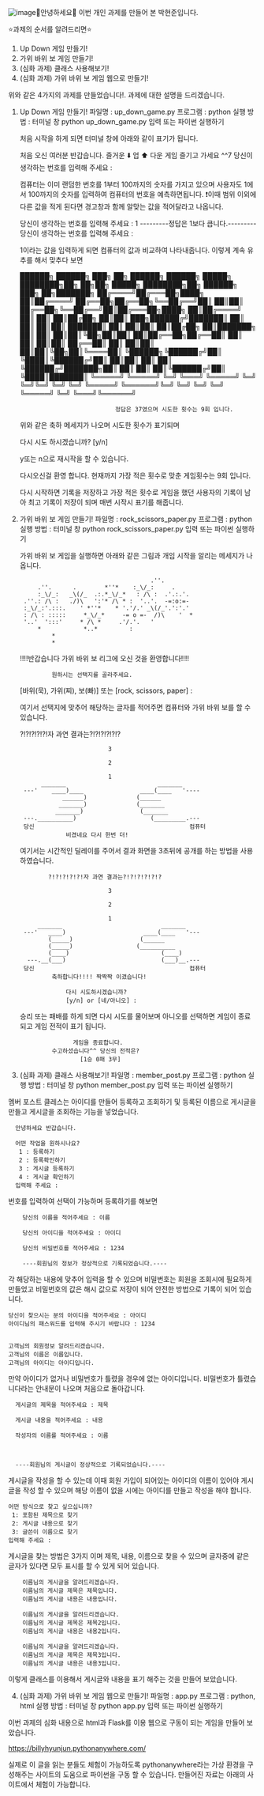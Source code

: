 ![image](https://github.com/billyhyunjun/assignment/assets/157565164/a1d08256-03a4-40c3-b664-c6b07d9c4a89)🙌안녕하세요🙌 이번 개인 과제를 만들어 본 박현준입니다.

⭐과제의 순서를 알려드리면⭐
1. Up Down 게임 만들기!
2. 가위 바위 보 게임 만들기!
3. (심화 과제) 클래스 사용해보기!
4. (심화 과제) 가위 바위 보 게임 웹으로 만들기!

위와 같은 4가지의 과제를 만들었습니다!.
과제에 대한 설명을 드리겠습니다.

1. Up Down 게임 만들기!
   파일명 : up_down_game.py
   프로그램 : python
   실행 방법 : 터미널 창 python up_down_game.py 입력 또는 파이썬 실행하기

   처음 시작을 하게 되면 터미널 창에 아래와 같이 표기가 됩니다.
   
     처음 오신 여러분 반갑습니다. 즐거운 ⬇️  업 ⬆️  다운 게임 즐기고 가세요 ^^7
     당신이 생각하는 번호를 입력해 주세요 :
   
   컴퓨터는 이미 랜덤한 번호를 1부터 100까지의 숫자를 가지고 있으며 사용자도 1에서 100까지의 숫자를 입력하여 컴퓨터의 번호을 예측하면됩니다.
   ❗이때 범위 이외에 다른 값을 적게 된다면 경고창과 함께 알맞는 값을 적어달라고 나옵니다.
   
     당신이 생각하는 번호를 입력해 주세요 : 1
     ---------정답은 1보다 큽니다.---------
     당신이 생각하는 번호를 입력해 주세요 :

   1이라는 값을 입력하게 되면 컴퓨터의 값과 비교하여 나타내줍니다. 이렇게 계속 유추를 해서 맞추다 보면

      ██████╗ ██████╗ ███╗   ██╗ ██████╗ ██████╗  █████╗ ████████╗██╗   ██╗██╗      █████╗ ████████╗██╗ ██████╗ ███╗   ██╗███████╗
      ██╔════╝██╔═══██╗████╗  ██║██╔════╝ ██╔══██╗██╔══██╗╚══██╔══╝██║   ██║██║     ██╔══██╗╚══██╔══╝██║██╔═══██╗████╗  ██║██╔════╝
      ██║     ██║   ██║██╔██╗ ██║██║  ███╗██████╔╝███████║   ██║   ██║   ██║██║     ███████║   ██║   ██║██║   ██║██╔██╗ ██║███████╗
      ██║     ██║   ██║██║╚██╗██║██║   ██║██╔══██╗██╔══██║   ██║   ██║   ██║██║     ██╔══██║   ██║   ██║██║   ██║██║╚██╗██║╚════██║
      ╚██████╗╚██████╔╝██║ ╚████║╚██████╔╝██║  ██║██║  ██║   ██║   ╚██████╔╝███████╗██║  ██║   ██║   ██║╚██████╔╝██║ ╚████║███████║
       ╚═════╝ ╚═════╝ ╚═╝  ╚═══╝ ╚═════╝ ╚═╝  ╚═╝╚═╝  ╚═╝   ╚═╝    ╚═════╝ ╚══════╝╚═╝  ╚═╝   ╚═╝   ╚═╝ ╚═════╝ ╚═╝  ╚═══╝╚══════╝


                                  정답은 37였으며 시도한 횟수는 9회 입니다.
   위와 같은 축하 메세지가 나오며 시도한 횟수가 표기되며

      다시 시도 하시겠습니까? [y/n]

   y또는 n으로 재시작을 할 수 있습니다.

     다시오신걸 환영 합니다. 현재까지 가장 적은 횟수로 맞춘 게임횟수는 9회 입니다.

   다시 시작하면 기록을 저장하고 가장 적은 횟수로 게임을 했던 사용자의 기록이 남아 최고 기록이 저장이 되며 매번 시작시 표기를 해줍니다.



2. 가위 바위 보 게임 만들기!
   파일명 : rock_scissors_paper.py
   프로그램 : python
   실행 방법 : 터미널 창 python rock_scissors_paper.py 입력 또는 파이썬 실행하기

   가위 바위 보 게임을 실행하면 아래와 같은 그림과 개임 시작을 알리는 메세지가 나옵니다.
    
                                            .''.       
            .''.      .        *''*    :_\/_:     . 
            :_\/_:   _\(/_  .:.*_\/_*   : /\ :  .'.:.'.
        .''.: /\ :   ./)\   ':'* /\ * :  '..'.  -=:o:=-
        :_\/_:'.:::.    ' *''*    * '.'/.' _\(/_'.':'.'
        : /\ : :::::     *_\/_*     -= o =-  /)\    '  *
        '..'  ':::'     * /\ *     .'/.'.   '
            *            *..*         :
                *
                *
    !!!!반갑습니다 가위 바위 보 리그에 오신 것을 환영합니다!!!!


                원하시는 선택지를 골라주세요.
    [바위(묵), 가위(찌), 보(빠)] 또는 [rock, scissors, paper] :

   여기서 선택지에 맞추어 해당하는 글자를 적어주면 컴퓨터와 가위 바위 보를 할 수 있습니다.

   ?!?!?!?!?!자 과연 결과는?!?!?!?!?!?

                                3

                                2

                                1
             _______                          _______
        ---'    ____)____                ____(____   '----
                   ______)              (______
                  _______)              (_______
                 _______)                (_______
        ---.__________)                     (_________.---
        당신                                            컴퓨터
                    비겼네요 다시 한번 더!

    여기서는 시간적인 딜레이를 주어서 결과 화면을 3초뒤에 공개를 하는 방법을 사용하였습니다.

   
               ?!?!?!?!?!자 과연 결과는?!?!?!?!?!?

                                3

                                2

                                1
            _______                            _______
        ---'   ____)                      ____(____   '---
               (_____)                   (______
               (_____)                  (__________
               (____)                          (____)
         ---.__(___)                           (___)__.---
        당신                                            컴퓨터
                축하합니다!!!! 짝짝짝 이겼습니다!

                    다시 시도하시겠습니까?
                    [y/n] or [네/아니오] :
   승리 또는 패배를 하게 되면 다시 시도를 물어보며 아니오를 선택하면 게임이 종료 되고 게임 전적이 표기 됩니다.
   
                      게임을 종료합니다.
                수고하셨습니다^^ 당신의 전적은?
                        [1승 0패 3무]

   
3. (심화 과제) 클래스 사용해보기!
   파일명 : member_post.py
   프로그램 : python
   실행 방법 : 터미널 창 python member_post.py 입력 또는 파이썬 실행하기

  멤버 포스트 클레스는 아이디를 만들어 등록하고 조회하기 및 등록된 이름으로 게시글을 만들고 게시글을 조회하는 기능을 넣었습니다.

      안녕하세요 반갑습니다.

      어떤 작업을 원하시나요?
       1 : 등록하기
       2 : 등록확인하기
       3 : 게시글 등록하기
       4 : 게시글 확인하기
      입력해 주세요 :
  
   번호를 입력하여 선택이 가능하며 등록하기를 해보면
   
        당신의 이름을 적어주세요 : 이름
        
        당신의 아이디을 적어주세요 : 아이디
        
        당신의 비밀번호를 적어주세요 : 1234
        
        ----회원님의 정보가 정상적으로 기록되었습니다.----

  각 해당하는 내용에 맞추어 입력을 할 수 있으며 비밀번호는 회원을 조회시에 필요하게 만들었고 비밀번호의 값은 해시 값으로 저장이 되어 안전한 방법으로 기록이 되어 있습니다.

    당신이 찾으시는 분의 아이디을 적어주세요 : 아이디
    아이디님의 패스워드를 입력해 주시기 바랍니다 : 1234
    
    
    고객님의 회원정보 알려드리겠습니다.
    고객님의 이름은 이름입니다.
    고객님의 아이디는 아이디입니다.

  만약 아이디가 없거나 비밀번호가 틀렸을 경우에 없는 아이디입니다. 비밀번호가 틀렸습니다라는 안내문이 나오며 처음으로 돌아갑니다.

      게시글의 제목을 적어주세요 : 제목
      
      게시글 내용을 적어주세요 : 내용
      
      작성자의 이름를 적어주세요 : 이름
      
      
      
      ----회원님의 게시글이 정상적으로 기록되었습니다.----

  게시글을 작성을 할 수 있는데 이때 회원 가입이 되어있는 아이디의 이름이 있어야 게시글을 작성 할 수 있으며 해당 이름이 없을 시에는 아이디를 만들고 작성을 해야 합니다.

  
    어떤 방식으로 찾고 싶으십니까?
     1: 포함된 제목으로 찾기
     2: 게시글 내용으로 찾기
     3: 글쓴이 이름으로 찾기
    입력해 주세요 :

  게시글을 찾는 방법은 3가지 이며 제목, 내용, 이름으로 찾을 수 있으며 글자중에 같은 글자가 있다면 모두 표시를 할 수 있게 되어 있습니다.

        이름님의 게시글을 알려드리겠습니다.
        이름님의 게시글 제목은 제목입니다.
        이름님의 게시글 내용은 내용입니다.
        
        이름님의 게시글을 알려드리겠습니다.
        이름님의 게시글 제목은 제목2입니다.
        이름님의 게시글 내용은 내용2입니다.
    
        이름님의 게시글을 알려드리겠습니다.
        이름님의 게시글 제목은 제목3입니다.
        이름님의 게시글 내용은 내용3입니다.

  이렇게 클래스를 이용해서 게시글와 내용을 표기 해주는 것을 만들어 보았습니다.

  
 4. (심화 과제) 가위 바위 보 게임 웹으로 만들기! 
   파일명 : app.py
   프로그램 : python, html
   실행 방법 : 터미널 창 python app.py 입력 또는 파이썬 실행하기

  이번 과제의 심화 내용으로 html과 Flask를 이용 웹으로 구동이 되는 게임을 만들어 보았습니다.

  https://billyhyunjun.pythonanywhere.com/

  실제로 이 글을 읽는 분들도 체험이 가능하도록 pythonanywhere라는 가상 환경을 구성해주는 사이트의 도움으로 파이썬을 구동 할 수 있습니다.
  만들어진 자료는 아래의 사이트에서 체험이 가능합니다.
  
  
   
